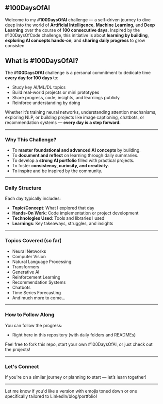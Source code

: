 
##  #100DaysOfAI

Welcome to my **#100DaysOfAI** challenge — a self-driven journey to dive deep into the world of **Artificial Intelligence**, **Machine Learning**, and **Deep Learning** over the course of **100 consecutive days**. Inspired by the #100DaysOfCode challenge, this initiative is about **learning by building**, **exploring AI concepts hands-on**, and **sharing daily progress** to grow consisten

## What is #100DaysOfAI?

The **#100DaysOfAI** challenge is a personal commitment to dedicate time **every day for 100 days** to:

- Study key AI/ML/DL topics
- Build real-world projects or mini prototypes
- Share progress, code, insights, and learnings publicly
- Reinforce understanding by doing

Whether it’s training neural networks, understanding attention mechanisms, exploring NLP, or building projects like image captioning, chatbots, or recommendation systems — **every day is a step forward**.

---

###  Why This Challenge?

- To **master foundational and advanced AI concepts** by building.
- To **document and reflect** on learning through daily summaries.
- To develop a **strong AI portfolio** filled with practical projects.
- To foster **consistency, curiosity, and creativity**.
- To inspire and be inspired by the community.

---

### Daily Structure

Each day typically includes:

- **Topic/Concept**: What I explored that day
- **Hands-On Work**: Code implementation or project development
- **Technologies Used**: Tools and libraries I used
- **Learnings**: Key takeaways, struggles, and insights

---

### Topics Covered (so far)

- Neural Networks  
- Computer Vision  
- Natural Language Processing  
- Transformers  
- Generative AI  
- Reinforcement Learning  
- Recommendation Systems  
- Chatbots  
- Time Series Forecasting  
- And much more to come...

---

###  How to Follow Along

You can follow the progress:
- Right here in this repository (with daily folders and READMEs)

Feel free to fork this repo, start your own #100DaysOfAI, or just check out the projects!

---

###  Let's Connect

If you're on a similar journey or planning to start — let’s learn together!  

---

Let me know if you'd like a version with emojis toned down or one specifically tailored to LinkedIn/blog/portfolio!
